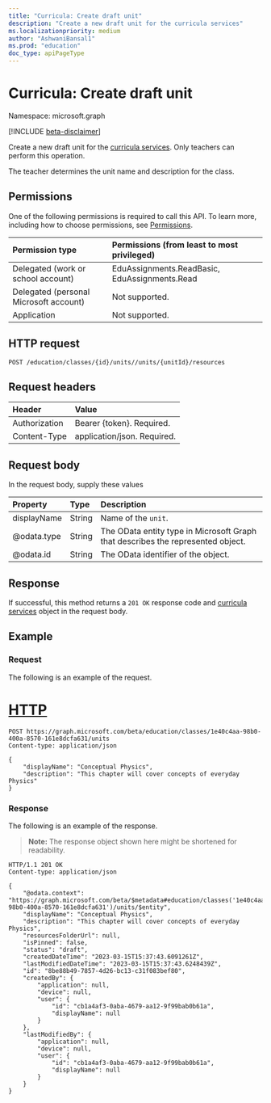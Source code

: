 ```yaml
---
title: "Curricula: Create draft unit"
description: "Create a new draft unit for the curricula services"
ms.localizationpriority: medium
author: "AshwaniBansal1"
ms.prod: "education"
doc_type: apiPageType
---
```


# Curricula: Create draft unit

Namespace: microsoft.graph

[!INCLUDE [beta-disclaimer](../../includes/beta-disclaimer.md)]

Create a new draft unit for the [curricula services](../resources/educationassignment.md). Only teachers can perform this operation.

The teacher determines the unit name and description for the class.

## Permissions
One of the following permissions is required to call this API. To learn more, including how to choose permissions, see [Permissions](/graph/permissions-reference).

|Permission type      | Permissions (from least to most privileged)              |
|:--------------------|:---------------------------------------------------------|
|Delegated (work or school account) |  EduAssignments.ReadBasic, EduAssignments.Read  |
|Delegated (personal Microsoft account) |  Not supported.  |
|Application | Not supported. | 

## HTTP request
<!-- { "blockType": "ignored" } -->
```http
POST /education/classes/{id}/units//units/{unitId}/resources
```
## Request headers
| Header       | Value |
|:---------------|:--------|
| Authorization  | Bearer {token}. Required.  |
| Content-Type   | application/json. Required. |

## Request body
In the request body, supply these values

| Property	   | Type	|Description|
|:---------------|:--------|:----------|
|displayName|String| Name of the `unit`.|
|@odata.type|String| The OData entity type in Microsoft Graph that describes the represented object.|
|@odata.id|String| The OData identifier of the object.|

## Response
If successful, this method returns a `201 OK` response code and [curricula services](/graph/api/resources/educationassignment?view=graph-rest-beta&preserve-view=true) object in the request body.

## Example

### Request
The following is an example of the request.

# [HTTP](#tab/http)
<!-- {
  "blockType": "request",
  "sampleKeys": ["## Example
### Request
The following is an example of the request.

# [HTTP](#tab/http)
<!-- {
  "blockType": "request",
  "sampleKeys": ["1e40c4aa-98b0-400a-8570-161e8dcfa631"],
  "name": "curricula_creatdraftunit"
}-->
```http
POST https://graph.microsoft.com/beta/education/classes/1e40c4aa-98b0-400a-8570-161e8dcfa631/units
Content-type: application/json

{
    "displayName": "Conceptual Physics",
    "description": "This chapter will cover concepts of everyday Physics"
}
```

### Response
The following is an example of the response. 

>**Note:** The response object shown here might be shortened for readability.

<!-- {
  "blockType": "response",
  "truncated": true,
  "@odata.type": "microsoft.graph.educationAssignment"
} -->
```http
HTTP/1.1 201 OK
Content-type: application/json

{
    "@odata.context": "https://graph.microsoft.com/beta/$metadata#education/classes('1e40c4aa-98b0-400a-8570-161e8dcfa631')/units/$entity",
    "displayName": "Conceptual Physics",
    "description": "This chapter will cover concepts of everyday Physics",
    "resourcesFolderUrl": null,
    "isPinned": false,
    "status": "draft",
    "createdDateTime": "2023-03-15T15:37:43.6091261Z",
    "lastModifiedDateTime": "2023-03-15T15:37:43.6248439Z",
    "id": "8be88b49-7857-4d26-bc13-c31f083bef80",
    "createdBy": {
        "application": null,
        "device": null,
        "user": {
            "id": "cb1a4af3-0aba-4679-aa12-9f99bab0b61a",
            "displayName": null
        }
    },
    "lastModifiedBy": {
        "application": null,
        "device": null,
        "user": {
            "id": "cb1a4af3-0aba-4679-aa12-9f99bab0b61a",
            "displayName": null
        }
    }
}
```
